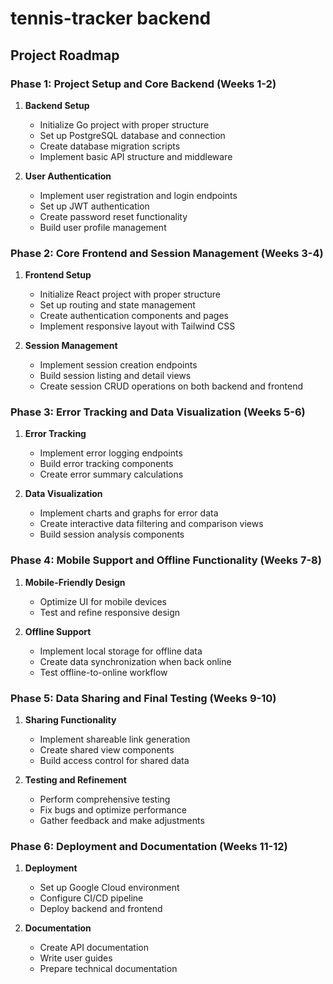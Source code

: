# tennis-tracker backend

## Project Roadmap

### Phase 1: Project Setup and Core Backend (Weeks 1-2)
1. **Backend Setup**
   - Initialize Go project with proper structure
   - Set up PostgreSQL database and connection
   - Create database migration scripts
   - Implement basic API structure and middleware

2. **User Authentication**
   - Implement user registration and login endpoints
   - Set up JWT authentication
   - Create password reset functionality
   - Build user profile management

### Phase 2: Core Frontend and Session Management (Weeks 3-4)
1. **Frontend Setup**
   - Initialize React project with proper structure
   - Set up routing and state management
   - Create authentication components and pages
   - Implement responsive layout with Tailwind CSS

2. **Session Management**
   - Implement session creation endpoints
   - Build session listing and detail views
   - Create session CRUD operations on both backend and frontend

### Phase 3: Error Tracking and Data Visualization (Weeks 5-6)
1. **Error Tracking**
   - Implement error logging endpoints
   - Build error tracking components
   - Create error summary calculations

2. **Data Visualization**
   - Implement charts and graphs for error data
   - Create interactive data filtering and comparison views
   - Build session analysis components

### Phase 4: Mobile Support and Offline Functionality (Weeks 7-8)
1. **Mobile-Friendly Design**
   - Optimize UI for mobile devices
   - Test and refine responsive design

2. **Offline Support**
   - Implement local storage for offline data
   - Create data synchronization when back online
   - Test offline-to-online workflow

### Phase 5: Data Sharing and Final Testing (Weeks 9-10)
1. **Sharing Functionality**
   - Implement shareable link generation
   - Create shared view components
   - Build access control for shared data

2. **Testing and Refinement**
   - Perform comprehensive testing
   - Fix bugs and optimize performance
   - Gather feedback and make adjustments

### Phase 6: Deployment and Documentation (Weeks 11-12)
1. **Deployment**
   - Set up Google Cloud environment
   - Configure CI/CD pipeline
   - Deploy backend and frontend

2. **Documentation**
   - Create API documentation
   - Write user guides
   - Prepare technical documentation

